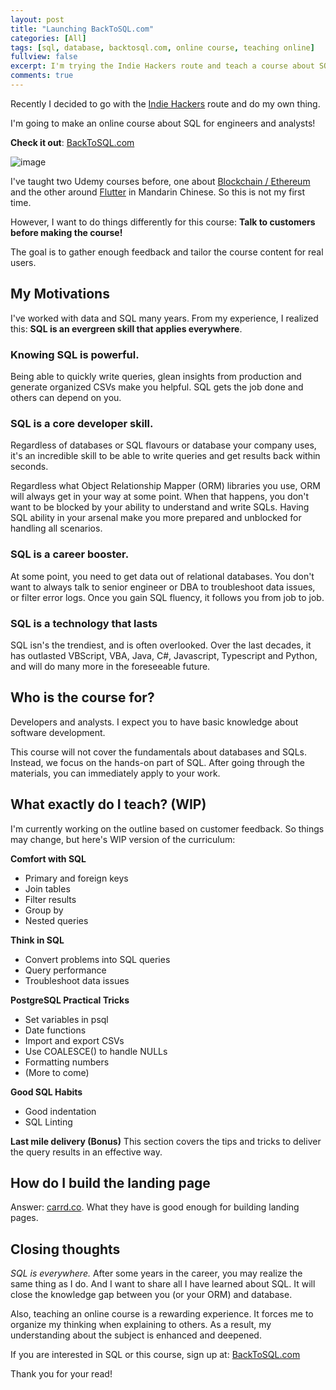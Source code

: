 ```yaml
---
layout: post
title: "Launching BackToSQL.com"
categories: [All]
tags: [sql, database, backtosql.com, online course, teaching online]
fullview: false
excerpt: I'm trying the Indie Hackers route and teach a course about SQL!
comments: true
---
```


Recently I decided to go with the [Indie Hackers](https://www.indiehackers.com/) route and do my own thing.

I'm going to make an online course about SQL for engineers and analysts!

**Check it out**: [BackToSQL.com](https://backtosql.com/)

![image](https://user-images.githubusercontent.com/2715151/82123189-ff5d0a00-9765-11ea-89a3-8406cc89dab5.png)

I've taught two Udemy courses before, one about [Blockchain / Ethereum](https://www.udemy.com/course/intro-to-ether/?referralCode=C2AF50D41F1723E474A5) and the other around [Flutter](https://www.udemy.com/course/flutter-intro/?referralCode=630D8FD5B4B2C0791B31) in Mandarin Chinese. So this is not my first time.

However, I want to do things differently for this course: **Talk to customers before making the course!**

The goal is to gather enough feedback and tailor the course content for real users.

## My Motivations
I've worked with data and SQL many years. From my experience, I realized this: **SQL is an evergreen skill that applies everywhere**.

### Knowing SQL is powerful.
Being able to quickly write queries, glean insights from production and generate organized CSVs make you helpful. SQL gets the job done and others can depend on you.

### SQL is a core developer skill.
Regardless of databases or SQL flavours or database your company uses, it's an incredible skill to be able to write queries and get results back within seconds.

Regardless what Object Relationship Mapper (ORM) libraries you use, ORM will always get in your way at some point. When that happens, you don't want to be blocked by your ability to understand and write SQLs. Having SQL ability in your arsenal make you more prepared and unblocked for handling all scenarios.

### SQL is a career booster.
At some point, you need to get data out of relational databases. You don't want to always talk to senior engineer or DBA to troubleshoot data issues, or filter error logs. Once you gain SQL fluency, it follows you from job to job.

### SQL is a technology that lasts
SQL isn's the trendiest, and is often overlooked. Over the last decades, it has outlasted VBScript, VBA, Java, C#, Javascript, Typescript and Python, and will do many more in the foreseeable future.

## Who is the course for?
Developers and analysts. I expect you to have basic knowledge about software development.

This course will not cover the fundamentals about databases and SQLs. Instead, we focus on the hands-on part of SQL. After going through the materials, you can immediately apply to your work.

## What exactly do I teach? (WIP)
I'm currently working on the outline based on customer feedback. So things may change, but here's WIP version of the curriculum:

**Comfort with SQL**
- Primary and foreign keys
- Join tables
- Filter results
- Group by
- Nested queries

**Think in SQL**
- Convert problems into SQL queries
- Query performance
- Troubleshoot data issues

**PostgreSQL Practical Tricks**
- Set variables in psql
- Date functions
- Import and export CSVs
- Use COALESCE() to handle NULLs
- Formatting numbers
- (More to come)

**Good SQL Habits**
- Good indentation
- SQL Linting

**Last mile delivery (Bonus)**
This section covers the tips and tricks to deliver the query results in an effective way.

## How do I build the landing page

Answer: [carrd.co](https://carrd.co/). What they have is good enough for building landing pages.

## Closing thoughts

*SQL is everywhere.* After some years in the career, you may realize the same thing as I do. And I want to share all I have
learned about SQL. It will close the knowledge gap between you (or your ORM) and database.

Also, teaching an online course is a rewarding experience. It forces me to organize my thinking when explaining to others. As a result,
my understanding about the subject is enhanced and deepened.

If you are interested in SQL or this course, sign up at: [BackToSQL.com](https://backtosql.com/)

Thank you for your read!


